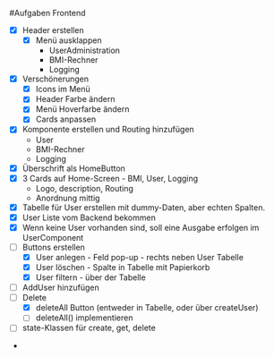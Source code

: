 #Aufgaben Frontend
* [x] Header erstellen
  * [x] Menü ausklappen
    * UserAdministration
    * BMI-Rechner
    * Logging
* [x] Verschönerungen
  * [x] Icons im Menü
  * [x] Header Farbe ändern
  * [x] Menü Hoverfarbe ändern
  * [x] Cards anpassen
* [x] Komponente erstellen und Routing hinzufügen
  * User
  * BMI-Rechner
  * Logging
* [x] Überschrift als HomeButton
* [x] 3 Cards auf Home-Screen - BMI, User, Logging
  * Logo, description, Routing
  * Anordnung mittig
* [x] Tabelle für User erstellen mit dummy-Daten, aber echten Spalten.
* [x] User Liste vom Backend bekommen
* [x] Wenn keine User vorhanden sind, soll eine Ausgabe erfolgen im UserComponent
* [ ] Buttons erstellen
  * [x] User anlegen - Feld pop-up - rechts neben User Tabelle
  * [x] User löschen - Spalte in Tabelle mit Papierkorb
  * [x] User filtern - über der Tabelle
* [ ] AddUser hinzufügen
* [ ] Delete
  * [x] deleteAll Button (entweder in Tabelle, oder über createUser)
  * [ ] deleteAll() implementieren
* [ ] state-Klassen für create, get, delete
* 

